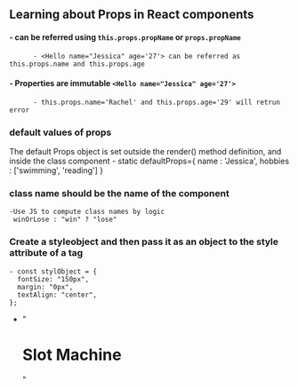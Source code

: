 ## Learning about Props in React components

#### - can be referred using `this.props.propName` or `props.propName`

          - <Hello name="Jessica" age='27'> can be referred as this.props.name and this.props.age

#### - Properties are immutable `<Hello name="Jessica" age='27'>`

          - this.props.name='Rachel' and this.props.age='29' will retrun error

### default values of props

The default Props object is set outside the render() method definition, and inside the class component - static defaultProps={
name : 'Jessica',
hobbies : ['swimming', 'reading']
}

### class name should be the name of the component

    -Use JS to compute class names by logic
     winOrLose : "win" ? "lose"

### Create a styleobject and then pass it as an object to the style attribute of a tag

    - const stylObject = {
      fontSize: "150px",
      margin: "0px",
      textAlign: "center",
    };

- "<h1 style={stylObject}>Slot Machine</h1>"
